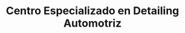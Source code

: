 ---
title: "Centro Especializado en Detailing Automotriz"
url: /ciudad-de-panama/centro-especializado-en-detailing-automotriz/
shop: reparación de automóviles
---